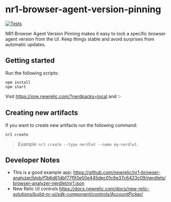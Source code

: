 # nr1-browser-agent-version-pinning

[![Tests](https://github.com/chris-pilcher/nr1-browser-agent-version-pinning/actions/workflows/test.yml/badge.svg?branch=initial-setup)](https://github.com/chris-pilcher/nr1-browser-agent-version-pinning/actions/workflows/test.yml)

NR1 Browser Agent Version Pinning makes it easy to lock a specific browser agent version from the UI. Keep things stable and avoid surprises from automatic updates.

## Getting started

Run the following scripts:

```
npm install
npm start
```

Visit https://one.newrelic.com/?nerdpacks=local and :sparkles:

## Creating new artifacts

If you want to create new artifacts run the following command:

```
nr1 create
```

> Example: `nr1 create --type nerdlet --name my-nerdlet`.


## Developer Notes

- This is a good example app: https://github.com/newrelic/nr1-browser-analyzer/blob/f1b6d61dbf77f93e50e445dec01c6e37c6423c09/nerdlets/browser-analyzer-nerdlet/nr1.json
- New Relic UI controls https://docs.newrelic.com/docs/new-relic-solutions/build-nr-ui/sdk-component/controls/AccountPicker/
